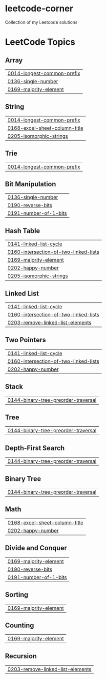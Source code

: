 # leetcode-corner
Collection of my Leetcode solutions

<!---LeetCode Topics Start-->
# LeetCode Topics
## Array
|  |
| ------- |
| [0014-longest-common-prefix](https://github.com/Ben-Vollrath/leetcode-corner/tree/master/0014-longest-common-prefix) |
| [0136-single-number](https://github.com/Ben-Vollrath/leetcode-corner/tree/master/0136-single-number) |
| [0169-majority-element](https://github.com/Ben-Vollrath/leetcode-corner/tree/master/0169-majority-element) |
## String
|  |
| ------- |
| [0014-longest-common-prefix](https://github.com/Ben-Vollrath/leetcode-corner/tree/master/0014-longest-common-prefix) |
| [0168-excel-sheet-column-title](https://github.com/Ben-Vollrath/leetcode-corner/tree/master/0168-excel-sheet-column-title) |
| [0205-isomorphic-strings](https://github.com/Ben-Vollrath/leetcode-corner/tree/master/0205-isomorphic-strings) |
## Trie
|  |
| ------- |
| [0014-longest-common-prefix](https://github.com/Ben-Vollrath/leetcode-corner/tree/master/0014-longest-common-prefix) |
## Bit Manipulation
|  |
| ------- |
| [0136-single-number](https://github.com/Ben-Vollrath/leetcode-corner/tree/master/0136-single-number) |
| [0190-reverse-bits](https://github.com/Ben-Vollrath/leetcode-corner/tree/master/0190-reverse-bits) |
| [0191-number-of-1-bits](https://github.com/Ben-Vollrath/leetcode-corner/tree/master/0191-number-of-1-bits) |
## Hash Table
|  |
| ------- |
| [0141-linked-list-cycle](https://github.com/Ben-Vollrath/leetcode-corner/tree/master/0141-linked-list-cycle) |
| [0160-intersection-of-two-linked-lists](https://github.com/Ben-Vollrath/leetcode-corner/tree/master/0160-intersection-of-two-linked-lists) |
| [0169-majority-element](https://github.com/Ben-Vollrath/leetcode-corner/tree/master/0169-majority-element) |
| [0202-happy-number](https://github.com/Ben-Vollrath/leetcode-corner/tree/master/0202-happy-number) |
| [0205-isomorphic-strings](https://github.com/Ben-Vollrath/leetcode-corner/tree/master/0205-isomorphic-strings) |
## Linked List
|  |
| ------- |
| [0141-linked-list-cycle](https://github.com/Ben-Vollrath/leetcode-corner/tree/master/0141-linked-list-cycle) |
| [0160-intersection-of-two-linked-lists](https://github.com/Ben-Vollrath/leetcode-corner/tree/master/0160-intersection-of-two-linked-lists) |
| [0203-remove-linked-list-elements](https://github.com/Ben-Vollrath/leetcode-corner/tree/master/0203-remove-linked-list-elements) |
## Two Pointers
|  |
| ------- |
| [0141-linked-list-cycle](https://github.com/Ben-Vollrath/leetcode-corner/tree/master/0141-linked-list-cycle) |
| [0160-intersection-of-two-linked-lists](https://github.com/Ben-Vollrath/leetcode-corner/tree/master/0160-intersection-of-two-linked-lists) |
| [0202-happy-number](https://github.com/Ben-Vollrath/leetcode-corner/tree/master/0202-happy-number) |
## Stack
|  |
| ------- |
| [0144-binary-tree-preorder-traversal](https://github.com/Ben-Vollrath/leetcode-corner/tree/master/0144-binary-tree-preorder-traversal) |
## Tree
|  |
| ------- |
| [0144-binary-tree-preorder-traversal](https://github.com/Ben-Vollrath/leetcode-corner/tree/master/0144-binary-tree-preorder-traversal) |
## Depth-First Search
|  |
| ------- |
| [0144-binary-tree-preorder-traversal](https://github.com/Ben-Vollrath/leetcode-corner/tree/master/0144-binary-tree-preorder-traversal) |
## Binary Tree
|  |
| ------- |
| [0144-binary-tree-preorder-traversal](https://github.com/Ben-Vollrath/leetcode-corner/tree/master/0144-binary-tree-preorder-traversal) |
## Math
|  |
| ------- |
| [0168-excel-sheet-column-title](https://github.com/Ben-Vollrath/leetcode-corner/tree/master/0168-excel-sheet-column-title) |
| [0202-happy-number](https://github.com/Ben-Vollrath/leetcode-corner/tree/master/0202-happy-number) |
## Divide and Conquer
|  |
| ------- |
| [0169-majority-element](https://github.com/Ben-Vollrath/leetcode-corner/tree/master/0169-majority-element) |
| [0190-reverse-bits](https://github.com/Ben-Vollrath/leetcode-corner/tree/master/0190-reverse-bits) |
| [0191-number-of-1-bits](https://github.com/Ben-Vollrath/leetcode-corner/tree/master/0191-number-of-1-bits) |
## Sorting
|  |
| ------- |
| [0169-majority-element](https://github.com/Ben-Vollrath/leetcode-corner/tree/master/0169-majority-element) |
## Counting
|  |
| ------- |
| [0169-majority-element](https://github.com/Ben-Vollrath/leetcode-corner/tree/master/0169-majority-element) |
## Recursion
|  |
| ------- |
| [0203-remove-linked-list-elements](https://github.com/Ben-Vollrath/leetcode-corner/tree/master/0203-remove-linked-list-elements) |
<!---LeetCode Topics End-->